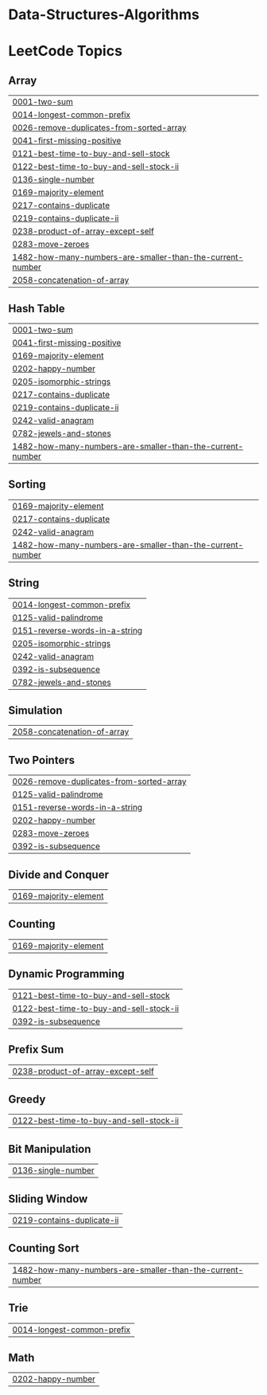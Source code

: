 # Data-Structures-Algorithms
<!---LeetCode Topics Start-->
# LeetCode Topics
## Array
|  |
| ------- |
| [0001-two-sum](https://github.com/minhalmanjee/Data-Structures-Algorithms/tree/master/0001-two-sum) |
| [0014-longest-common-prefix](https://github.com/minhalmanjee/Data-Structures-Algorithms/tree/master/0014-longest-common-prefix) |
| [0026-remove-duplicates-from-sorted-array](https://github.com/minhalmanjee/Data-Structures-Algorithms/tree/master/0026-remove-duplicates-from-sorted-array) |
| [0041-first-missing-positive](https://github.com/minhalmanjee/Data-Structures-Algorithms/tree/master/0041-first-missing-positive) |
| [0121-best-time-to-buy-and-sell-stock](https://github.com/minhalmanjee/Data-Structures-Algorithms/tree/master/0121-best-time-to-buy-and-sell-stock) |
| [0122-best-time-to-buy-and-sell-stock-ii](https://github.com/minhalmanjee/Data-Structures-Algorithms/tree/master/0122-best-time-to-buy-and-sell-stock-ii) |
| [0136-single-number](https://github.com/minhalmanjee/Data-Structures-Algorithms/tree/master/0136-single-number) |
| [0169-majority-element](https://github.com/minhalmanjee/Data-Structures-Algorithms/tree/master/0169-majority-element) |
| [0217-contains-duplicate](https://github.com/minhalmanjee/Data-Structures-Algorithms/tree/master/0217-contains-duplicate) |
| [0219-contains-duplicate-ii](https://github.com/minhalmanjee/Data-Structures-Algorithms/tree/master/0219-contains-duplicate-ii) |
| [0238-product-of-array-except-self](https://github.com/minhalmanjee/Data-Structures-Algorithms/tree/master/0238-product-of-array-except-self) |
| [0283-move-zeroes](https://github.com/minhalmanjee/Data-Structures-Algorithms/tree/master/0283-move-zeroes) |
| [1482-how-many-numbers-are-smaller-than-the-current-number](https://github.com/minhalmanjee/Data-Structures-Algorithms/tree/master/1482-how-many-numbers-are-smaller-than-the-current-number) |
| [2058-concatenation-of-array](https://github.com/minhalmanjee/Data-Structures-Algorithms/tree/master/2058-concatenation-of-array) |
## Hash Table
|  |
| ------- |
| [0001-two-sum](https://github.com/minhalmanjee/Data-Structures-Algorithms/tree/master/0001-two-sum) |
| [0041-first-missing-positive](https://github.com/minhalmanjee/Data-Structures-Algorithms/tree/master/0041-first-missing-positive) |
| [0169-majority-element](https://github.com/minhalmanjee/Data-Structures-Algorithms/tree/master/0169-majority-element) |
| [0202-happy-number](https://github.com/minhalmanjee/Data-Structures-Algorithms/tree/master/0202-happy-number) |
| [0205-isomorphic-strings](https://github.com/minhalmanjee/Data-Structures-Algorithms/tree/master/0205-isomorphic-strings) |
| [0217-contains-duplicate](https://github.com/minhalmanjee/Data-Structures-Algorithms/tree/master/0217-contains-duplicate) |
| [0219-contains-duplicate-ii](https://github.com/minhalmanjee/Data-Structures-Algorithms/tree/master/0219-contains-duplicate-ii) |
| [0242-valid-anagram](https://github.com/minhalmanjee/Data-Structures-Algorithms/tree/master/0242-valid-anagram) |
| [0782-jewels-and-stones](https://github.com/minhalmanjee/Data-Structures-Algorithms/tree/master/0782-jewels-and-stones) |
| [1482-how-many-numbers-are-smaller-than-the-current-number](https://github.com/minhalmanjee/Data-Structures-Algorithms/tree/master/1482-how-many-numbers-are-smaller-than-the-current-number) |
## Sorting
|  |
| ------- |
| [0169-majority-element](https://github.com/minhalmanjee/Data-Structures-Algorithms/tree/master/0169-majority-element) |
| [0217-contains-duplicate](https://github.com/minhalmanjee/Data-Structures-Algorithms/tree/master/0217-contains-duplicate) |
| [0242-valid-anagram](https://github.com/minhalmanjee/Data-Structures-Algorithms/tree/master/0242-valid-anagram) |
| [1482-how-many-numbers-are-smaller-than-the-current-number](https://github.com/minhalmanjee/Data-Structures-Algorithms/tree/master/1482-how-many-numbers-are-smaller-than-the-current-number) |
## String
|  |
| ------- |
| [0014-longest-common-prefix](https://github.com/minhalmanjee/Data-Structures-Algorithms/tree/master/0014-longest-common-prefix) |
| [0125-valid-palindrome](https://github.com/minhalmanjee/Data-Structures-Algorithms/tree/master/0125-valid-palindrome) |
| [0151-reverse-words-in-a-string](https://github.com/minhalmanjee/Data-Structures-Algorithms/tree/master/0151-reverse-words-in-a-string) |
| [0205-isomorphic-strings](https://github.com/minhalmanjee/Data-Structures-Algorithms/tree/master/0205-isomorphic-strings) |
| [0242-valid-anagram](https://github.com/minhalmanjee/Data-Structures-Algorithms/tree/master/0242-valid-anagram) |
| [0392-is-subsequence](https://github.com/minhalmanjee/Data-Structures-Algorithms/tree/master/0392-is-subsequence) |
| [0782-jewels-and-stones](https://github.com/minhalmanjee/Data-Structures-Algorithms/tree/master/0782-jewels-and-stones) |
## Simulation
|  |
| ------- |
| [2058-concatenation-of-array](https://github.com/minhalmanjee/Data-Structures-Algorithms/tree/master/2058-concatenation-of-array) |
## Two Pointers
|  |
| ------- |
| [0026-remove-duplicates-from-sorted-array](https://github.com/minhalmanjee/Data-Structures-Algorithms/tree/master/0026-remove-duplicates-from-sorted-array) |
| [0125-valid-palindrome](https://github.com/minhalmanjee/Data-Structures-Algorithms/tree/master/0125-valid-palindrome) |
| [0151-reverse-words-in-a-string](https://github.com/minhalmanjee/Data-Structures-Algorithms/tree/master/0151-reverse-words-in-a-string) |
| [0202-happy-number](https://github.com/minhalmanjee/Data-Structures-Algorithms/tree/master/0202-happy-number) |
| [0283-move-zeroes](https://github.com/minhalmanjee/Data-Structures-Algorithms/tree/master/0283-move-zeroes) |
| [0392-is-subsequence](https://github.com/minhalmanjee/Data-Structures-Algorithms/tree/master/0392-is-subsequence) |
## Divide and Conquer
|  |
| ------- |
| [0169-majority-element](https://github.com/minhalmanjee/Data-Structures-Algorithms/tree/master/0169-majority-element) |
## Counting
|  |
| ------- |
| [0169-majority-element](https://github.com/minhalmanjee/Data-Structures-Algorithms/tree/master/0169-majority-element) |
## Dynamic Programming
|  |
| ------- |
| [0121-best-time-to-buy-and-sell-stock](https://github.com/minhalmanjee/Data-Structures-Algorithms/tree/master/0121-best-time-to-buy-and-sell-stock) |
| [0122-best-time-to-buy-and-sell-stock-ii](https://github.com/minhalmanjee/Data-Structures-Algorithms/tree/master/0122-best-time-to-buy-and-sell-stock-ii) |
| [0392-is-subsequence](https://github.com/minhalmanjee/Data-Structures-Algorithms/tree/master/0392-is-subsequence) |
## Prefix Sum
|  |
| ------- |
| [0238-product-of-array-except-self](https://github.com/minhalmanjee/Data-Structures-Algorithms/tree/master/0238-product-of-array-except-self) |
## Greedy
|  |
| ------- |
| [0122-best-time-to-buy-and-sell-stock-ii](https://github.com/minhalmanjee/Data-Structures-Algorithms/tree/master/0122-best-time-to-buy-and-sell-stock-ii) |
## Bit Manipulation
|  |
| ------- |
| [0136-single-number](https://github.com/minhalmanjee/Data-Structures-Algorithms/tree/master/0136-single-number) |
## Sliding Window
|  |
| ------- |
| [0219-contains-duplicate-ii](https://github.com/minhalmanjee/Data-Structures-Algorithms/tree/master/0219-contains-duplicate-ii) |
## Counting Sort
|  |
| ------- |
| [1482-how-many-numbers-are-smaller-than-the-current-number](https://github.com/minhalmanjee/Data-Structures-Algorithms/tree/master/1482-how-many-numbers-are-smaller-than-the-current-number) |
## Trie
|  |
| ------- |
| [0014-longest-common-prefix](https://github.com/minhalmanjee/Data-Structures-Algorithms/tree/master/0014-longest-common-prefix) |
## Math
|  |
| ------- |
| [0202-happy-number](https://github.com/minhalmanjee/Data-Structures-Algorithms/tree/master/0202-happy-number) |
<!---LeetCode Topics End-->